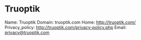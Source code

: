 
# Truoptik

Name: Truoptik
Domain: truoptik.com
Home: http://truoptik.com/
Privacy_policy: http://truoptik.com/privacy-policy.php
Email: privacy@truoptik.com
